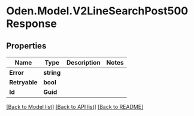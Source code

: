 # Oden.Model.V2LineSearchPost500Response

## Properties

Name | Type | Description | Notes
------------ | ------------- | ------------- | -------------
**Error** | **string** |  | 
**Retryable** | **bool** |  | 
**Id** | **Guid** |  | 

[[Back to Model list]](../README.md#documentation-for-models) [[Back to API list]](../README.md#documentation-for-api-endpoints) [[Back to README]](../README.md)

